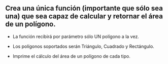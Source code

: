 ## Crea una única función (importante que sólo sea una) que sea capaz de calcular y retornar el área de un polígono.

* La función recibirá por parámetro sólo UN polígono a la vez.
+ Los polígonos soportados serán Triángulo, Cuadrado y Rectángulo. 
- Imprime el cálculo del área de un polígono de cada tipo.
